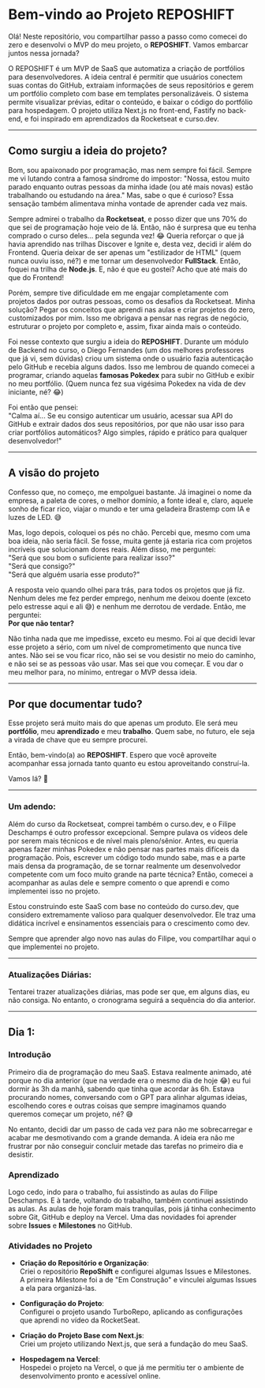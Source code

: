 # Bem-vindo ao Projeto **REPOSHIFT**

Olá! Neste repositório, vou compartilhar passo a passo como comecei do zero e desenvolvi o MVP do meu projeto, o **REPOSHIFT**. Vamos embarcar juntos nessa jornada?


O REPOSHIFT é um MVP de SaaS que automatiza a criação de portfólios para desenvolvedores. A ideia central é permitir que usuários conectem suas contas do GitHub, extraiam informações de seus repositórios e gerem um portfólio completo com base em templates personalizáveis. O sistema permite visualizar prévias, editar o conteúdo, e baixar o código do portfólio para hospedagem. O projeto utiliza Next.js no front-end, Fastify no back-end, e foi inspirado em aprendizados da Rocketseat e curso.dev.

---

## **Como surgiu a ideia do projeto?**

Bom, sou apaixonado por programação, mas nem sempre foi fácil. Sempre me vi lutando contra a famosa síndrome do impostor: "Nossa, estou muito parado enquanto outras pessoas da minha idade (ou até mais novas) estão trabalhando ou estudando na área." Mas, sabe o que é curioso? Essa sensação também alimentava minha vontade de aprender cada vez mais.

Sempre admirei o trabalho da **Rocketseat**, e posso dizer que uns 70% do que sei de programação hoje veio de lá. Então, não é surpresa que eu tenha comprado o curso deles... pela segunda vez! 😂 Queria reforçar o que já havia aprendido nas trilhas Discover e Ignite e, desta vez, decidi ir além do Frontend. Queria deixar de ser apenas um "estilizador de HTML" (quem nunca ouviu isso, né?) e me tornar um desenvolvedor **FullStack**. Então, foquei na trilha de **Node.js**. E, não é que eu gostei? Acho que até mais do que do Frontend!

Porém, sempre tive dificuldade em me engajar completamente com projetos dados por outras pessoas, como os desafios da Rocketseat. Minha solução? Pegar os conceitos que aprendi nas aulas e criar projetos do zero, customizados por mim. Isso me obrigava a pensar nas regras de negócio, estruturar o projeto por completo e, assim, fixar ainda mais o conteúdo.

Foi nesse contexto que surgiu a ideia do **REPOSHIFT**. Durante um módulo de Backend no curso, o Diego Fernandes (um dos melhores professores que já vi, sem dúvidas) criou um sistema onde o usuário fazia autenticação pelo GitHub e recebia alguns dados. Isso me lembrou de quando comecei a programar, criando aquelas **famosas Pokedex** para subir no GitHub e exibir no meu portfólio. (Quem nunca fez sua vigésima Pokedex na vida de dev iniciante, né? 😂)

Foi então que pensei:  
"Calma aí... Se eu consigo autenticar um usuário, acessar sua API do GitHub e extrair dados dos seus repositórios, por que não usar isso para criar portfólios automáticos? Algo simples, rápido e prático para qualquer desenvolvedor!"

---

## **A visão do projeto**

Confesso que, no começo, me empolguei bastante. Já imaginei o nome da empresa, a paleta de cores, o melhor domínio, a fonte ideal e, claro, aquele sonho de ficar rico, viajar o mundo e ter uma geladeira Brastemp com IA e luzes de LED. 😅

Mas, logo depois, coloquei os pés no chão. Percebi que, mesmo com uma boa ideia, não seria fácil. Se fosse, muita gente já estaria rica com projetos incríveis que solucionam dores reais. Além disso, me perguntei:  
"Será que sou bom o suficiente para realizar isso?"  
"Será que consigo?"  
"Será que alguém usaria esse produto?"

A resposta veio quando olhei para trás, para todos os projetos que já fiz. Nenhum deles me fez perder emprego, nenhum me deixou doente (exceto pelo estresse aqui e ali 😅) e nenhum me derrotou de verdade. Então, me perguntei:  
**Por que não tentar?**

Não tinha nada que me impedisse, exceto eu mesmo. Foi aí que decidi levar esse projeto a sério, com um nível de comprometimento que nunca tive antes. Não sei se vou ficar rico, não sei se vou desistir no meio do caminho, e não sei se as pessoas vão usar. Mas sei que vou começar. E vou dar o meu melhor para, no mínimo, entregar o MVP dessa ideia.

---

## **Por que documentar tudo?**

Esse projeto será muito mais do que apenas um produto. Ele será meu **portfólio**, meu **aprendizado** e meu **trabalho**. Quem sabe, no futuro, ele seja a virada de chave que eu sempre procurei.

Então, bem-vindo(a) ao **REPOSHIFT**. Espero que você aproveite acompanhar essa jornada tanto quanto eu estou aproveitando construí-la.

Vamos lá? 🚀

---

### Um adendo:

Além do curso da Rocketseat, comprei também o curso.dev, e o Filipe Deschamps é outro professor excepcional. Sempre pulava os vídeos dele por serem mais técnicos e de nível mais pleno/sênior. Antes, eu queria apenas fazer minhas Pokedex e não pensar nas partes mais difíceis da programação. Pois, escrever um código todo mundo sabe, mas e a parte mais densa da programação, de se tornar realmente um desenvolvedor competente com um foco muito grande na parte técnica? Então, comecei a acompanhar as aulas dele e sempre comento o que aprendi e como implementei isso no projeto.

Estou construindo este SaaS com base no conteúdo do curso.dev, que considero extremamente valioso para qualquer desenvolvedor. Ele traz uma didática incrível e ensinamentos essenciais para o crescimento como dev.

Sempre que aprender algo novo nas aulas do Filipe, vou compartilhar aqui o que implementei no projeto.

---

### Atualizações Diárias:

Tentarei trazer atualizações diárias, mas pode ser que, em alguns dias, eu não consiga. No entanto, o cronograma seguirá a sequência do dia anterior.

---

## **Dia 1**:

### Introdução

Primeiro dia de programação do meu SaaS. Estava realmente animado, até porque no dia anterior (que na verdade era o mesmo dia de hoje 😂) eu fui dormir às 3h da manhã, sabendo que tinha que acordar às 6h. Estava procurando nomes, conversando com o GPT para alinhar algumas ideias, escolhendo cores e outras coisas que sempre imaginamos quando queremos começar um projeto, né? 😅

No entanto, decidi dar um passo de cada vez para não me sobrecarregar e acabar me desmotivando com a grande demanda. A ideia era não me frustrar por não conseguir concluir metade das tarefas no primeiro dia e desistir.

### Aprendizado

Logo cedo, indo para o trabalho, fui assistindo as aulas do Filipe Deschamps. E à tarde, voltando do trabalho, também continuei assistindo as aulas. As aulas de hoje foram mais tranquilas, pois já tinha conhecimento sobre Git, GitHub e deploy na Vercel. Uma das novidades foi aprender sobre **Issues** e **Milestones** no GitHub.

### Atividades no Projeto

- **Criação do Repositório e Organização**:  
Criei o repositório **RepoShift** e configurei algumas Issues e Milestones. A primeira Milestone foi a de "Em Construção" e vinculei algumas Issues a ela para organizá-las.

- **Configuração do Projeto**:  
Configurei o projeto usando TurboRepo, aplicando as configurações que aprendi no vídeo da RocketSeat.

- **Criação do Projeto Base com Next.js**:  
Criei um projeto utilizando Next.js, que será a fundação do meu SaaS.

- **Hospedagem na Vercel**:  
Hospedei o projeto na Vercel, o que já me permitiu ter o ambiente de desenvolvimento pronto e acessível online.

